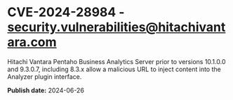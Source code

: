 # CVE-2024-28984 - security.vulnerabilities@hitachivantara.com

Hitachi Vantara Pentaho Business Analytics Server prior to versions 10.1.0.0 and 9.3.0.7, including 8.3.x allow a malicious URL to inject content into the Analyzer plugin interface.

**Publish date:** 2024-06-26
